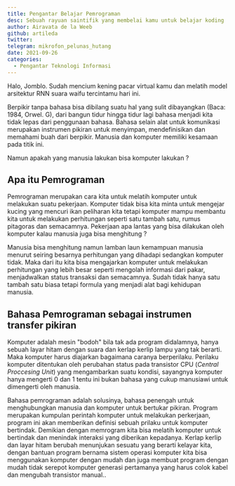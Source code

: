 ```yaml
---
title: Pengantar Belajar Pemrograman
desc: Sebuah rayuan saintifik yang membelai kamu untuk belajar koding
author: Airavata de la Weeb
github: artileda
twitter:
telegram: mikrofon_pelunas_hutang
date: 2021-09-26
categories:
  - Pengantar Teknologi Informasi
---
```


Halo, Jomblo. Sudah mencium kening pacar virtual kamu dan melatih model arsitektur RNN suara waifu tercintamu hari ini. 

Berpikir tanpa bahasa bisa dibilang suatu hal yang sulit dibayangkan (Baca: 1984, Orwel. G), dari bangun tidur hingga tidur lagi bahasa menjadi kita tidak lepas dari penggunaan bahasa. Bahasa selain alat untuk komunikasi merupakan instrumen pikiran untuk menyimpan, mendefinisikan dan memahami buah dari berpikir. Manusia dan komputer memiliki kesamaan pada titik ini.

Namun apakah yang manusia lakukan bisa komputer lakukan ?

## Apa itu Pemrograman

Pemrograman merupakan cara kita untuk melatih komputer untuk melakukan suatu pekerjaan. Komputer tidak bisa kita minta untuk mengejar kucing yang mencuri ikan peliharan kita tetapi komputer mampu membantu kita untuk melakukan perhitungan seperti satu tambah satu, rumus pitagoras dan semacamnya. Pekerjaan apa lantas yang bisa dilakukan oleh komputer kalau manusia juga bisa menghitung ?

Manusia bisa menghitung namun lamban laun kemampuan manusia menurut seiring besarnya perhitungan yang dihadapi sedangkan komputer tidak. Maka dari itu kita bisa mengajarkan komputer untuk melakukan perhitungan yang lebih besar seperti mengolah informasi dari pakar, menjadwalkan status transaksi dan semacamnya. Sudah tidak hanya satu tambah satu biasa tetapi formula yang menjadi alat bagi kehidupan manusia.

## Bahasa Pemrograman sebagai instrumen transfer pikiran

Komputer adalah mesin "bodoh" bila tak ada program didalamnya, hanya sebuah layar hitam dengan suara dan kerlap kerlip lampu yang tak berarti. Maka komputer harus diajarkan bagaimana caranya berperilaku. Perilaku komputer ditentukan oleh perubahan status pada transistor CPU (_Central Proccesing Unit_) yang mengambarkan suatu kondisi, sayangnya komputer hanya mengerti 0 dan 1 tentu ini bukan bahasa yang cukup manusiawi untuk dimengerti oleh manusia.

Bahasa pemrograman adalah solusinya, bahasa penengah untuk menghubungkan manusia dan komputer untuk bertukar pikiran. Program merupakan kumpulan perintah komputer untuk melakukan perkerjaan, program ini akan memberikan definisi sebuah prilaku untuk komputer bertindak. Demikian dengan memrogram kita bisa melatih komputer untuk bertindak dan menindak interaksi yang diberikan kepadanya. Kerlap kerlip dan layar hitam berubah menunjukan sesuatu yang berarti kelayar kita, dengan bantuan program bernama sistem operasi komputer kita bisa menggunakan komputer dengan mudah dan juga membuat program dengan mudah tidak serepot komputer generasi pertamanya yang harus colok kabel dan mengubah transistor manual..
